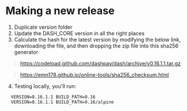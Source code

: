 # Making a new release

1. Duplicate version folder
2. Update the DASH_CORE version in all the right places
3. Calculate the hash for the latest version by modifying the below link, downloading the file, and then dropping the zip file into this sha256 generator
> https://codeload.github.com/dashpay/dash/archive/v0.16.1.1.tar.gz

> https://emn178.github.io/online-tools/sha256_checksum.html

4. Testing locally, you'll run:

```
  VERSION=0.16.1.1 BUILD_PATH=0.16
  VERSION=0.16.1.1 BUILD_PATH=0.16/alpine
```